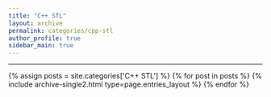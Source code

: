 ```yaml
---
title: "C++ STL"
layout: archive
permalink: categories/cpp-stl
author_profile: true
sidebar_main: true
---
```


<!-- 공백이 포함되어 있는 카테고리 이름의 경우 site.categories['a b c'] 이런식으로! -->

***

{% assign posts = site.categories['C++ STL'] %}
{% for post in posts %} {% include archive-single2.html type=page.entries_layout %} {% endfor %}